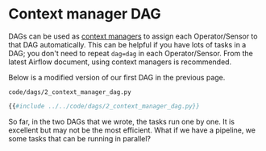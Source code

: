 # Context manager DAG
DAGs can be used as [context managers](https://docs.python.org/3/reference/datamodel.html#with-statement-context-managers) to assign each Operator/Sensor to that DAG automatically. This can be helpful if you have lots of tasks in a DAG; you don't need to repeat `dag=dag` in each Operator/Sensor. From the latest Airflow document, using context managers is recommended.

Below is a modified version of our first DAG in the previous page.

`code/dags/2_context_manager_dag.py`
```python
{{#include ../../code/dags/2_context_manager_dag.py}}
```

So far, in the two DAGs that we wrote, the tasks run one by one. It is excellent but may not be the most efficient. What if we have a pipeline, we some tasks that can be running in parallel?
